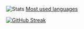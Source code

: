 ![Stats](https://github-readme-stats.vercel.app/api?username=alphasldiallo&show_icons=true&theme=dark)
 [Most used languages](https://github-readme-stats.vercel.app/api/top-langs/?username=alphasldiallo&theme=dark&show_icons=true)

[![GitHub Streak](http://github-readme-streak-stats.herokuapp.com?user=alphasldiallo&theme=dark&date_format=j%20M%5B%20Y%5D)](https://git.io/streak-stats)

